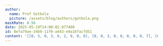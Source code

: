 ```yaml
---
author:
  name: Prof Gotkola
  picture: /assets/blog/authors/gotkola.png
maskRate: 0.56
date: 2025-05-19T14:00:02.077480
id: 8efa79ae-34b9-11f0-a443-e9a16facfd51
content: '[[0, 5, 0, 3, 6, 2, 9, 0, 0], [8, 0, 3, 0, 0, 0, 0, 0, 7], [0, 4, 0, 0, 0, 7, 6, 0, 0], [0, 8, 0, 7, 3, 1, 2, 6, 5], [3, 0, 0, 9, 0, 0, 4, 7, 0], [6, 0, 7, 0, 0, 0, 0, 0, 0], [0, 0, 0, 0, 7, 0, 1, 0, 0], [1, 0, 6, 0, 0, 0, 0, 9, 2], [4, 0, 8, 2, 1, 9, 7, 0, 0]]'
---
```

